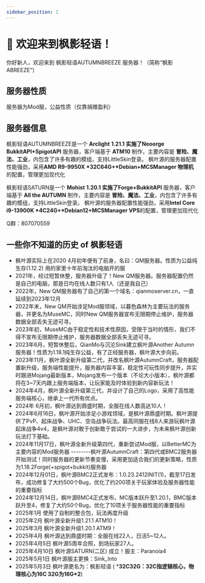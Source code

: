 ```yaml
---
sidebar_position: 1
---
```


# 👋 欢迎来到枫影轻语！

你好新人，欢迎来到 枫影轻语AUTUMNBREEZE 服务器！（简称“枫影ABREEZE”）

## 服务器性质

服务器为Mod服，公益性质（仅靠捐赠盈利）

## 服务器信息

枫影轻语AUTUMNBREEZE是一个 **Arclight** **1.21.1 实施了Neoorge BukkitAPI+SpigotAPI** 服务器，客户端基于 **ATM10** 制作，主要内容是 **冒险、魔法、工业**，内包含了许多有趣的模组，支持LittleSkin登录。 枫叶源的服务器配置性能强劲，采用**AMD R9-9950X \*32C64G+\*Debian+MCSManager 物理机**的配置，管理更加现代化


枫影轻语SATURN是一个 **Mohist** **1.20.1 实施了Forge+BukkitAPI** 服务器，客户端基于 **All the AUTUMN** 制作，主要内容是 **冒险、魔法、工业**，内包含了许多有趣的模组，支持LittleSkin登录。 枫叶源的服务器配置性能强劲，采用**Intel Core i9-13900K \*4C24G+\*Debian12+MCSManager VPS**的配置，管理更加现代化

Q群：807070559

## 一些你不知道的历史 of 枫影轻语

- 枫叶源实际上在2020 4月初年便有了前身，名曰：QM服务器。性质为公益纯生存(1.12.2) 用的家里十年前淘汰的电脑开的服
- 2021年，经过短暂休整，服务器升级了！New QM服务器。服务器配置仍然是自己的电脑，那是日均在线人数只有1人（还是我自己）
- 2022年，New QM服务器有了自己的第一个域名：qianmoserver.cn，一直延续到2023年12月
- 2022年末，New QM开始涉足Mod服领域，以暮色森林为主要玩法的服务器，并更名为MuseMC，同时New QM服务器宣布无限期停止维护，服务器数据全部丢失无迹可寻。
- 2023年初，MuseMC由于稳定性和技术性原因，受限于当时的情形，我们不得不宣布无限期停止维护，服务器数据全部丢失无迹可寻。
- 2023年6月，短暂休整后，QianMo与沉沦Sink建立枫叶源Another Autumn服务器！性质为1.18.1纯生存公益，有了正经服务器，枫叶源大步向前。
- 2023年11月，枫叶源全新升级第二代，并改名枫叶源AutumnCraft，服务器配置新升级，服务端性能提升，服务器内容丰富，稳定性可玩性同步提升，并实时跟进Mojang最新版本，Mojang发布一个版本（不论大小版本），枫叶源都将在3~7天内跟上服务端版本，让玩家能及时体验到新内容新玩法！
- 2024年4月，枫叶源全新升级第三代，并设计了自己的Logo，采用了高性能服务端核心，继承上一代所有优点。
- 2024年 6月初，枫叶源达到鼎盛时期，全服在线人数高达10人！
- 2024年6月16日，枫叶源开始涉足小游戏领域，是枫叶源鼎盛时期。枫叶源提供了PvP、起床战争、UHC、空岛战争玩法。最高同服在线8人来游玩枫叶源起床战争4v4，是枫叶源对敢于创新敢于尝试的一大进步，为未来枫叶源创新玩法打下基础。
- 2024年11月17日，枫叶源全新升级第四代，重新尝试Mod服，以BetterMC为主要内容的Mod服务器 --------枫叶源AutumnCraft：第四代或BMC2服务器开始测试！同时服务器的更新节奏变慢，采用更加适合我们的更新策略，性质为1.18.2Forge(+spigot+bukkit)服务器
- 2024年12月01日，枫叶源BMC2正式发布：1.0.23.2412INIT(1)，截至17日发布，成功修复了大约500个Bug，优化了约200项关于玩家体验及服务器性能的重要指标
- 2024年12月14日，枫叶源BMC4正式发布，MC版本跃升至1.20.1，BMC版本跃升至4，修复了大约50个Bug，优化了10项关于服务器性能的重要指标
- 2025年1月 使用了自制的整合包，玩法再度升级
- 2025年2月 枫叶源全新升级1.21.1 ATM10！
- 2025年3月 枫叶源全新升级1.20.1 ATM9！
- 2025年4月 枫叶源达到鼎盛时期：全服在线22人，日活5~12人。
- 2025年4月5日 枫叶源5周年合照，到场玩家27人。
- 2025年4月10日 枫叶源SATURN(二区) 成立！服主：Paranoia4
- 2025年5月1日 枫叶源服主更换：Sink_Into
- 2025年5月3日 枫叶源更名为：枫影轻语
( ***32C32G：32C指逻辑核心，物理核心为16C 32G为16G\*2**)  

